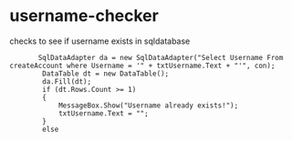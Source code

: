 # username-checker
checks to see if username exists in sqldatabase

           SqlDataAdapter da = new SqlDataAdapter("Select Username From createAccount where Username = '" + txtUsername.Text + "'", con);
            DataTable dt = new DataTable();
            da.Fill(dt);
            if (dt.Rows.Count >= 1)
            {
                MessageBox.Show("Username already exists!");
                txtUsername.Text = "";
            }
            else
